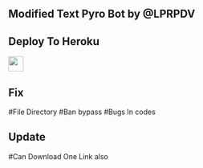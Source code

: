 ## Modified Text Pyro Bot by @LPRPDV 

## Deploy To Heroku

<a href="https://heroku.com/deploy?template=">
     <img height="30px" src="https://img.shields.io/badge/Deploy%20To%20Heroku-blueviolet?style=for-the-badge&logo=heroku">
  </a>

  
## Fix
 #File Directory 
 #Ban bypass 
 #Bugs In codes

## Update
 #Can Download One Link also
